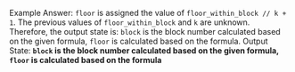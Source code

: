 Example Answer:
`floor` is assigned the value of `floor_within_block // k + 1`. The previous values of `floor_within_block` and `k` are unknown. Therefore, the output state is: `block` is the block number calculated based on the given formula, `floor` is calculated based on the formula.
Output State: **`block` is the block number calculated based on the given formula, `floor` is calculated based on the formula**